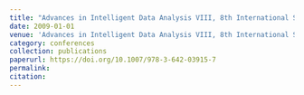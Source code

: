 ```yaml
---
title: "Advances in Intelligent Data Analysis VIII, 8th International Symposium on Intelligent Data Analysis, {IDA} 2009, Lyon, France, August 31 - September 2, 2009. Proceedings"
date: 2009-01-01
venue: 'Advances in Intelligent Data Analysis VIII, 8th International Symposium on Intelligent Data Analysis, {IDA} 2009, Lyon, France, August 31 - September 2, 2009. Proceedings'
category: conferences
collection: publications
paperurl: https://doi.org/10.1007/978-3-642-03915-7
permalink: 
citation: 
---
```

